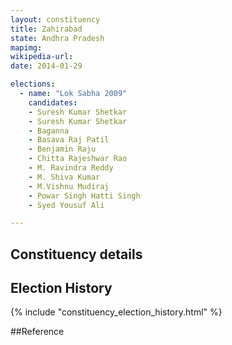 ```yaml
---
layout: constituency
title: Zahirabad
state: Andhra Pradesh
mapimg: 
wikipedia-url: 
date: 2014-01-29

elections: 
  - name: "Lok Sabha 2009"
    candidates: 
    - Suresh Kumar Shetkar 
    - Suresh Kumar Shetkar 
    - Baganna 
    - Basava Raj Patil 
    - Benjamin Raju 
    - Chitta Rajeshwar Rao 
    - M. Ravindra Reddy 
    - M. Shiva Kumar 
    - M.Vishnu Mudiraj 
    - Powar Singh Hatti Singh 
    - Syed Yousuf Ali 

---
```

## Constituency details


## Election History
{% include "constituency_election_history.html" %}

##Reference
